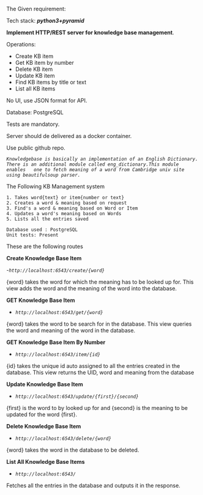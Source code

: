 The Given requirement:
  
  Tech stack: **_python3+pyramid_**
   
   **Implement HTTP/REST server for knowledge base management**.
   
   Operations:
   - Create KB item
   - Get KB item by number
   - Delete KB item
   - Update KB item
   - Find KB items by title or text
   - List all KB items
   
   No UI, use JSON format for API.
   
   Database: PostgreSQL
   
   Tests are mandatory.
   
   Server should de delivered as a docker container.
   
   Use public github repo.


_`Knowledgebase is basically an implementation of an English Dictionary.
There is an additional module called eng_dictionary.This module enables  
one to fetch meaning of a word from Cambridge univ site using beautifulsoup parser.`_   

The Following KB Management system 

	1. Takes word{text} or item{number or text} 
	2. Creates a word & meaning based on request
	3. Find's a word & meaning based on Word or Item
	4. Updates a word's meaning based on Words 
	5. Lists all the entries saved
	
	Database used : PostgreSQL
	Unit tests: Present

   
 These are the following routes 
 
  **Create Knowledge Base Item**
  
  -_`http://localhost:6543/create/{word}`_
   
   {word} takes the word for which the meaning has to be looked up for.
   This view adds the word and the meaning of the word into the database. 
   
   **GET Knowledge Base Item**
   - _`http://localhost:6543/get/{word}`_
   
   {word} takes the word to be search for in the database. 
   This view queries the word and meaning of the word in the database. 
      
   **GET Knowledge Base Item By Number**
   - _`http://localhost:6543/item/{id}`_
   
   {id} takes the unique id auto assigned to all the entries created in the database.
   This view returns the UID, word and meaning from the database 
   
   **Update Knowledge Base Item**
   - _`http://localhost:6543/update/{first}/{second}`_
   
   {first} is the word to by looked up for and 
   {second} is the meaning to be updated for the word {first}. 
   
   **Delete Knowledge Base Item**
   - _`http://localhost:6543/delete/{word}`_
   
   {word} takes the word in the database to be deleted.
   
   **List All Knowledge Base Items**
   - _`http://localhost:6543/`_
   
   Fetches all the entries in the database and outputs it in the response. 
 

